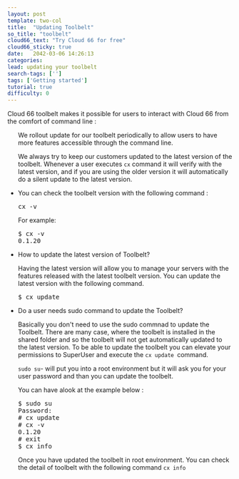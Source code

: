 ```yaml
---
layout: post
template: two-col
title:  "Updating Toolbelt"
so_title: "toolbelt"
cloud66_text: "Try Cloud 66 for free"
cloud66_sticky: true
date:   2042-03-06 14:26:13
categories: 
lead: updating your toolbelt
search-tags: ['']
tags: ['Getting started']
tutorial: true
difficulty: 0
---
```


Cloud 66 toolbelt makes it possible for users to interact with Cloud 66 from the comfort of command line :
<ul>
<p>We rollout update for our toolbelt periodically to allow users to have more features accessible through the command line.</p>
<p>We always try to keep our customers updated to the latest version of the toolbelt. Whenever a user executes <code>cx</code> command it will verify with the latest version, and if you are using the older version it will automatically do a silent update to the latest version.</p>
<li>You can check the toolbelt version with the following command :</li>
<pre class="prettyprint">
cx -v
</pre>
For example:
<pre class="prettyprint">
$ cx -v
0.1.20
</pre>

<li>How to update the latest version of Toolbelt?</li>
<p>Having the latest version will allow you to manage your servers with the features released with the latest toolbelt version. You can update the latest version with the following command.</p>
<pre class="prettyprint">
$ cx update 
</pre>
<li>Do a user needs sudo command to update the Toolbelt?</li>
<p>Basically you don't need to use the sudo commnad to update the Toolbelt. There are many case, where the toolbelt is installed in the shared folder and so the toolbelt will not get automatically updated to the latest version. To be able to update the toolbelt you can elevate your permissions to SuperUser and execute the <code>cx update </code>command.</p>
<p><code>sudo su</code>- will put you into a root environment but it will ask you for your user password and than you can update the toolbelt.
<p>You can have alook at the example below :</p>
<pre class="prettyprint">
$ sudo su
Password:
# cx update
# cx -v
0.1.20
# exit
$ cx info
</pre>
<p>Once you have updated the toolbelt in root environment. You can check the detail of toolbelt with the following command <code>cx info</code></p>

</ul>